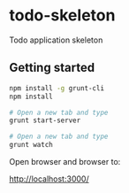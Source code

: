 todo-skeleton
=============

Todo application skeleton

## Getting started

```bash
npm install -g grunt-cli
npm install

# Open a new tab and type
grunt start-server

# Open a new tab and type
grunt watch
```
Open browser and browser to:

[http://localhost:3000/](http://localhost:3000/)